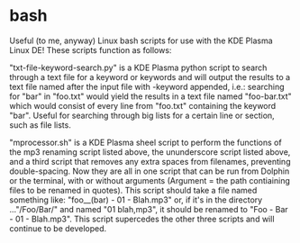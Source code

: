 # bash
Useful (to me, anyway) Linux bash scripts for use with the KDE Plasma Linux DE!
These scripts function as follows:

"txt-file-keyword-search.py" is a KDE Plasma python script to search through a text file for a keyword or keywords and will output the results to a text file named after the input file with -keyword appended, i.e.: searching for "bar" in "foo.txt" would yield the results in a text file named "foo-bar.txt" which would consist of every line from "foo.txt" containing the keyword "bar".  Useful for searching through big lists for a certain line or section, such as file lists.  

"mprocessor.sh" is a KDE Plasma sheel script to perform the functions of the mp3 renaming script listed above, the ununderscore script listed above, and a third script that removes any extra spaces from filenames, preventing double-spacing.  Now they are all in one script that can be run from Dolphin or the terminal, with or without arguments (Argument = the path contiaining files to be renamed in quotes).  This script should take a file named something like: "foo__(bar)  - 01  -  Blah.mp3" or, if it's in the directory ..."/Foo/Bar/" and named "01 blah,mp3", it should be renamed to "Foo - Bar - 01 - Blah.mp3".  This script supercedes the other three scripts and will continue to be developed.

